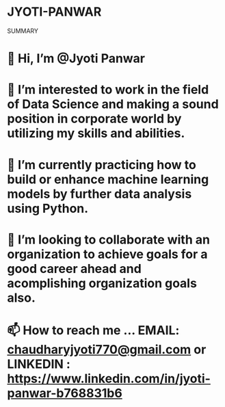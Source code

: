 # JYOTI-PANWAR
SUMMARY

# 👋 Hi, I’m @Jyoti Panwar
# 👀 I’m interested to work in the field of Data Science and making a sound position in corporate world by utilizing my skills and abilities.
# 🌱 I’m currently practicing how to build or enhance machine learning models by further data analysis using Python.
# 💞️ I’m looking to collaborate with an organization to achieve goals for a good career ahead and acomplishing organization goals also.
# 📫 How to reach me ... EMAIL: chaudharyjyoti770@gmail.com   or LINKEDIN : https://www.linkedin.com/in/jyoti-panwar-b768831b6 
